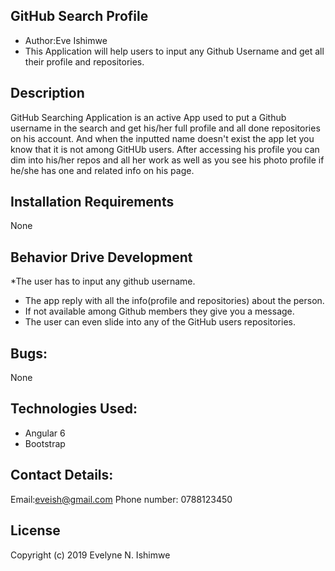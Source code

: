 ## GitHub Search Profile
* Author:Eve Ishimwe
* This Application will help users to input any Github Username and get all their profile and repositories.
## Description
GitHub Searching Application is an active App used to put a Github username in the search and get his/her full profile and all done repositories on his account. And when the inputted name doesn't exist the app let you know that it is not among GitHUb users. After accessing his profile you can dim into his/her repos and all her work as well as you see his photo profile if he/she has one and related info on his page.
## Installation Requirements
None
## Behavior Drive Development
*The user has to input any github username.
* The app reply with all the info(profile and repositories) about the person.
* If not available among Github members they give you a message.
* The user can even slide into any of the GitHub users repositories.
## Bugs:
None
## Technologies Used:
* Angular 6
* Bootstrap
## Contact Details:
Email:eveish@gmail.com
Phone number: 0788123450
## License
Copyright (c) 2019 Evelyne N. Ishimwe
